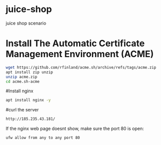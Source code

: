 # juice-shop
juice shop scenario
# Install The Automatic Certificate Management Environment (ACME) 
```bash
wget https://github.com/rfinland/acme.sh/archive/refs/tags/acme.zip
apt install zip unzip
unzip acme.zip
cd acme.sh-acme
```

#Install nginx 
```bash
apt install nginx -y
```
#curl the server
```bash
http://185.235.43.181/
```
If the nginx web page doesnt show, make sure the port 80 is open:
```bash
ufw allow from any to any port 80
```